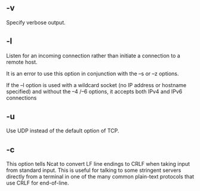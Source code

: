 ## -v

Specify verbose output.

## -l

Listen for an incoming connection rather than initiate a connection to a remote host.

It is an error to use this option in conjunction with the –s or –z options.

If the –l option is used with a wildcard socket (no IP address or hostname specified) and without the –4 /–6 options, it accepts both IPv4 and IPv6 connections

## -u
Use UDP instead of the default option of TCP.

## -c
This option tells Ncat to convert LF line endings to CRLF
when taking input from standard input.  This is useful for
talking to some stringent servers directly from a terminal in
one of the many common plain-text protocols that use CRLF for
end-of-line.
